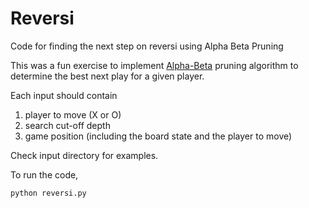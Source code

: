 # Reversi
Code for finding the next step on reversi using Alpha Beta Pruning

This was a fun exercise to implement [Alpha-Beta](https://en.wikipedia.org/wiki/Alpha%E2%80%93beta_pruning) pruning algorithm
to determine the best next play for a given player.  

Each input should contain
1. player to move (X or O)
2. search cut-off depth
3. game position (including the board state and the player to move)  

Check input directory for examples.  

To run the code,  
```shell
python reversi.py
```
